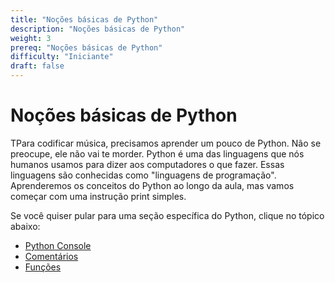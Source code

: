 ```yaml
---
title: "Noções básicas de Python"
description: "Noções básicas de Python"
weight: 3
prereq: "Noções básicas de Python"
difficulty: "Iniciante"
draft: false
---
```

# Noções básicas de Python

TPara codificar música, precisamos aprender um pouco de Python. Não se preocupe, ele não vai te morder. Python é uma das linguagens que nós humanos usamos para dizer aos computadores o que fazer. Essas linguagens são conhecidas como "linguagens de programação". Aprenderemos os conceitos do Python ao longo da aula, mas vamos começar com uma instrução print simples.

Se você quiser pular para uma seção específica do Python, clique no tópico
abaixo:

- <a href="../../python-basics/python-console/" target="_blank">Python Console</a>
- <a href="../../python-basics/comments/" target="_blank">Comentários</a>
- <a href="../../python-basics/functions/" target="_blank">Funções</a>